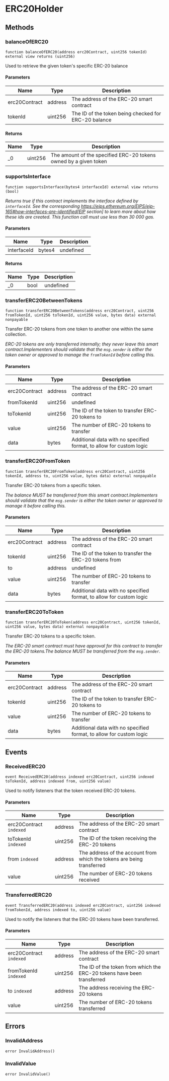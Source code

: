 # ERC20Holder









## Methods

### balanceOfERC20

```solidity
function balanceOfERC20(address erc20Contract, uint256 tokenId) external view returns (uint256)
```

Used to retrieve the given token&#39;s specific ERC-20 balance



#### Parameters

| Name | Type | Description |
|---|---|---|
| erc20Contract | address | The address of the ERC-20 smart contract |
| tokenId | uint256 | The ID of the token being checked for ERC-20 balance |

#### Returns

| Name | Type | Description |
|---|---|---|
| _0 | uint256 | The amount of the specified ERC-20 tokens owned by a given token |

### supportsInterface

```solidity
function supportsInterface(bytes4 interfaceId) external view returns (bool)
```



*Returns true if this contract implements the interface defined by `interfaceId`. See the corresponding https://eips.ethereum.org/EIPS/eip-165#how-interfaces-are-identified[EIP section] to learn more about how these ids are created. This function call must use less than 30 000 gas.*

#### Parameters

| Name | Type | Description |
|---|---|---|
| interfaceId | bytes4 | undefined |

#### Returns

| Name | Type | Description |
|---|---|---|
| _0 | bool | undefined |

### transferERC20BetweenTokens

```solidity
function transferERC20BetweenTokens(address erc20Contract, uint256 fromTokenId, uint256 toTokenId, uint256 value, bytes data) external nonpayable
```

Transfer ERC-20 tokens from one token to another one within the same collection.

*ERC-20 tokens are only transferred internally; they never leave this smart contract.Implementers should validate that the `msg.sender` is either the token owner or approved to manage the `fromTokenId` before calling this.*

#### Parameters

| Name | Type | Description |
|---|---|---|
| erc20Contract | address | The address of the ERC-20 smart contract |
| fromTokenId | uint256 | undefined |
| toTokenId | uint256 | The ID of the token to transfer ERC-20 tokens to |
| value | uint256 | The number of ERC-20 tokens to transfer |
| data | bytes | Additional data with no specified format, to allow for custom logic |

### transferERC20FromToken

```solidity
function transferERC20FromToken(address erc20Contract, uint256 tokenId, address to, uint256 value, bytes data) external nonpayable
```

Transfer ERC-20 tokens from a specific token.

*The balance MUST be transferred from this smart contract.Implementers should validate that the `msg.sender` is either the token owner or approved to manage it before calling this.*

#### Parameters

| Name | Type | Description |
|---|---|---|
| erc20Contract | address | The address of the ERC-20 smart contract |
| tokenId | uint256 | The ID of the token to transfer the ERC-20 tokens from |
| to | address | undefined |
| value | uint256 | The number of ERC-20 tokens to transfer |
| data | bytes | Additional data with no specified format, to allow for custom logic |

### transferERC20ToToken

```solidity
function transferERC20ToToken(address erc20Contract, uint256 tokenId, uint256 value, bytes data) external nonpayable
```

Transfer ERC-20 tokens to a specific token.

*The ERC-20 smart contract must have approval for this contract to transfer the ERC-20 tokens.The balance MUST be transferred from the `msg.sender`.*

#### Parameters

| Name | Type | Description |
|---|---|---|
| erc20Contract | address | The address of the ERC-20 smart contract |
| tokenId | uint256 | The ID of the token to transfer ERC-20 tokens to |
| value | uint256 | The number of ERC-20 tokens to transfer |
| data | bytes | Additional data with no specified format, to allow for custom logic |



## Events

### ReceivedERC20

```solidity
event ReceivedERC20(address indexed erc20Contract, uint256 indexed toTokenId, address indexed from, uint256 value)
```

Used to notify listeners that the token received ERC-20 tokens.



#### Parameters

| Name | Type | Description |
|---|---|---|
| erc20Contract `indexed` | address | The address of the ERC-20 smart contract |
| toTokenId `indexed` | uint256 | The ID of the token receiving the ERC-20 tokens |
| from `indexed` | address | The address of the account from which the tokens are being transferred |
| value  | uint256 | The number of ERC-20 tokens received |

### TransferredERC20

```solidity
event TransferredERC20(address indexed erc20Contract, uint256 indexed fromTokenId, address indexed to, uint256 value)
```

Used to notify the listeners that the ERC-20 tokens have been transferred.



#### Parameters

| Name | Type | Description |
|---|---|---|
| erc20Contract `indexed` | address | The address of the ERC-20 smart contract |
| fromTokenId `indexed` | uint256 | The ID of the token from which the ERC-20 tokens have been transferred |
| to `indexed` | address | The address receiving the ERC-20 tokens |
| value  | uint256 | The number of ERC-20 tokens transferred |



## Errors

### InvalidAddress

```solidity
error InvalidAddress()
```






### InvalidValue

```solidity
error InvalidValue()
```







